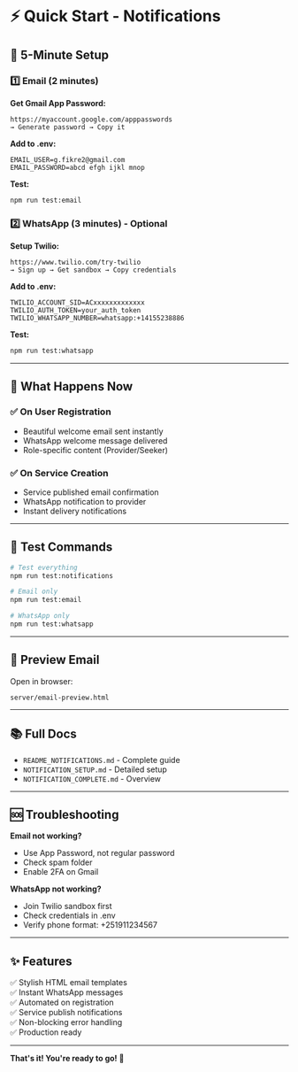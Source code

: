 # ⚡ Quick Start - Notifications

## 🎯 5-Minute Setup

### 1️⃣ Email (2 minutes)

**Get Gmail App Password:**
```
https://myaccount.google.com/apppasswords
→ Generate password → Copy it
```

**Add to .env:**
```env
EMAIL_USER=g.fikre2@gmail.com
EMAIL_PASSWORD=abcd efgh ijkl mnop
```

**Test:**
```bash
npm run test:email
```

### 2️⃣ WhatsApp (3 minutes) - Optional

**Setup Twilio:**
```
https://www.twilio.com/try-twilio
→ Sign up → Get sandbox → Copy credentials
```

**Add to .env:**
```env
TWILIO_ACCOUNT_SID=ACxxxxxxxxxxxxx
TWILIO_AUTH_TOKEN=your_auth_token
TWILIO_WHATSAPP_NUMBER=whatsapp:+14155238886
```

**Test:**
```bash
npm run test:whatsapp
```

---

## 🚀 What Happens Now

### ✅ On User Registration
- Beautiful welcome email sent instantly
- WhatsApp welcome message delivered
- Role-specific content (Provider/Seeker)

### ✅ On Service Creation
- Service published email confirmation
- WhatsApp notification to provider
- Instant delivery notifications

---

## 🧪 Test Commands

```bash
# Test everything
npm run test:notifications

# Email only
npm run test:email

# WhatsApp only
npm run test:whatsapp
```

---

## 📧 Preview Email

Open in browser:
```
server/email-preview.html
```

---

## 📚 Full Docs

- `README_NOTIFICATIONS.md` - Complete guide
- `NOTIFICATION_SETUP.md` - Detailed setup
- `NOTIFICATION_COMPLETE.md` - Overview

---

## 🆘 Troubleshooting

**Email not working?**
- Use App Password, not regular password
- Check spam folder
- Enable 2FA on Gmail

**WhatsApp not working?**
- Join Twilio sandbox first
- Check credentials in .env
- Verify phone format: +251911234567

---

## ✨ Features

✅ Stylish HTML email templates  
✅ Instant WhatsApp messages  
✅ Automated on registration  
✅ Service publish notifications  
✅ Non-blocking error handling  
✅ Production ready  

---

**That's it! You're ready to go! 🎉**

